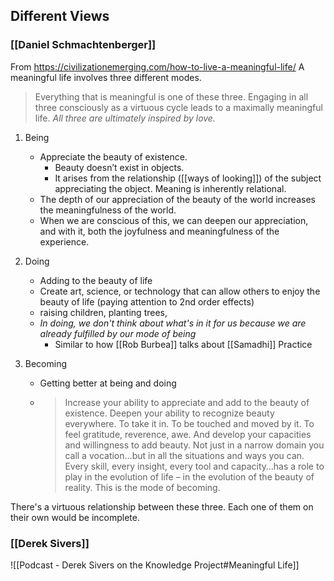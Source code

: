 ## Different Views
### [[Daniel Schmachtenberger]]
From https://civilizationemerging.com/how-to-live-a-meaningful-life/
A meaningful life involves three different modes.

> Everything that is meaningful is one of these three. Engaging in all three consciously as a virtuous cycle leads to a maximally meaningful life. _All three are ultimately inspired by love._

1. Being
	- Appreciate the beauty of existence. 
		- Beauty doesn’t exist in objects. 
		- It arises from the relationship ([[ways of looking]]) of the subject appreciating the object. Meaning is inherently relational.
	- The depth of our appreciation of the beauty of the world increases the meaningfulness of the world.
	- When we are conscious of this, we can deepen our appreciation, and with it, both the joyfulness and meaningfulness of the experience.

2. Doing
	- Adding to the beauty of life
	- Create art, science, or technology that can allow others to enjoy the beauty of life (paying attention to 2nd order effects)
	- raising children, planting trees,
	- *In doing, we don't think about what's in it for us because we are already fulfilled by our mode of being*
		- Similar to how [[Rob Burbea]] talks about [[Samadhi]] Practice 

3. Becoming
	- Getting better at being and doing
	- > Increase your ability to appreciate and add to the beauty of existence. Deepen your ability to recognize beauty everywhere. To take it in. To be touched and moved by it. To feel gratitude, reverence, awe. And develop your capacities and willingness to add beauty. Not just in a narrow domain you call a vocation…but in all the situations and ways you can. Every skill, every insight, every tool and capacity…has a role to play in the evolution of life – in the evolution of the beauty of reality. This is the mode of becoming. 

There's a virtuous relationship between these three. Each one of them on their own would be incomplete.

### [[Derek Sivers]]
![[Podcast - Derek Sivers on the Knowledge Project#Meaningful Life]]